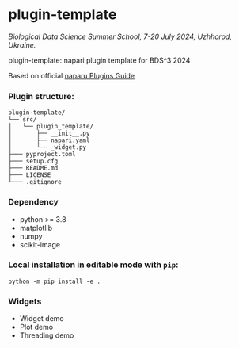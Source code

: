 plugin-template
===============
_Biological Data Science Summer School, 7-20 July 2024, Uzhhorod, Ukraine._

plugin-template: napari plugin template for BDS^3 2024

Based on official [naparu Plugins Guide](https://napari.org/stable/plugins/first_plugin.html)

### Plugin structure:
```
plugin-template/
└── src/
│   └── plugin_template/
│       ├── __init__.py
│       ├── napari.yaml
│       └── _widget.py
├─── pyproject.toml
├─── setup.cfg
├─── README.md
├─── LICENSE
└─── .gitignore
```

### Dependency
- python >= 3.8
- matplotlib
- numpy
- scikit-image

### Local installation in editable mode with `pip`:
```
python -m pip install -e .
```

### Widgets
- Widget demo
- Plot demo
- Threading demo